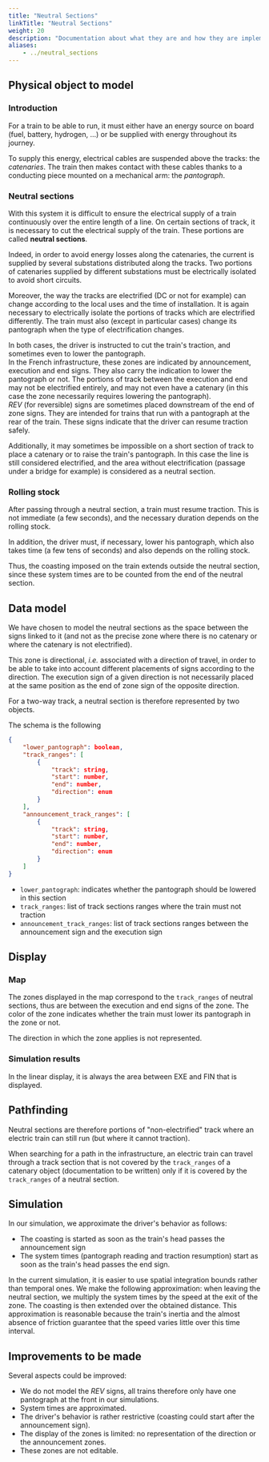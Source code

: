 ```yaml
---
title: "Neutral Sections"
linkTitle: "Neutral Sections"
weight: 20
description: "Documentation about what they are and how they are implemented"
aliases:
    - ../neutral_sections
---
```


## Physical object to model

### Introduction
For a train to be able to run, it must either have an energy source on board (fuel, battery, hydrogen, ...) or be supplied with energy throughout its journey.

To supply this energy, electrical cables are suspended above the tracks: the *catenaries*. The train then makes contact with these cables thanks to a conducting piece mounted on a mechanical arm: the *pantograph*.

### Neutral sections
With this system it is difficult to ensure the electrical supply of a train continuously over the entire length of a line. On certain sections of track, it is necessary to cut the electrical supply of the train. These portions are called **neutral sections**.

Indeed, in order to avoid energy losses along the catenaries, the current is supplied by several substations distributed along the tracks. Two portions of catenaries supplied by different substations must be electrically isolated to avoid short circuits.

Moreover, the way the tracks are electrified (DC or not for example) can change according to the local uses and the time of installation. It is again necessary to electrically isolate the portions of tracks which are electrified differently. The train must also (except in particular cases) change its pantograph when the type of electrification changes.

In both cases, the driver is instructed to cut the train's traction, and sometimes even to lower the pantograph.  
In the French infrastructure, these zones are indicated by announcement, execution and end signs. They also carry the indication to lower the pantograph or not. The portions of track between the execution and end may not be electrified entirely, and may not even have a catenary (in this case the zone necessarily requires lowering the pantograph).  
*REV* (for reversible) signs are sometimes placed downstream of the end of zone signs. They are intended for trains that run with a pantograph at the rear of the train. These signs indicate that the driver can resume traction safely.

Additionally, it may sometimes be impossible on a short section of track to place a catenary or to raise the train's pantograph. In this case the line is still considered electrified, and the area without electrification (passage under a bridge for example) is considered as a neutral section.

### Rolling stock

After passing through a neutral section, a train must resume traction. This is not immediate (a few seconds), and the necessary duration depends on the rolling stock.

In addition, the driver must, if necessary, lower his pantograph, which also takes time (a few tens of seconds) and also depends on the rolling stock.

Thus, the coasting imposed on the train extends outside the neutral section, since these system times are to be counted from the end of the neutral section.

## Data model

We have chosen to model the neutral sections as the space between the signs linked to it (and not as the precise zone where there is no catenary or where the catenary is not electrified).

This zone is directional, *i.e.* associated with a direction of travel, in order to be able to take into account different placements of signs according to the direction. The execution sign of a given direction is not necessarily placed at the same position as the end of zone sign of the opposite direction.

For a two-way track, a neutral section is therefore represented by two objects.

The schema is the following

```json
{
    "lower_pantograph": boolean,
    "track_ranges": [
        {
            "track": string,
            "start": number,
            "end": number,
            "direction": enum
        }
    ],
    "announcement_track_ranges": [
        {
            "track": string,
            "start": number,
            "end": number,
            "direction": enum
        }
    ]
}
```
- `lower_pantograph`: indicates whether the pantograph should be lowered in this section
- `track_ranges`: list of track sections ranges where the train must not traction
- `announcement_track_ranges`: list of track sections ranges between the announcement sign and the execution sign

## Display

### Map
The zones displayed in the map correspond to the `track_ranges` of neutral sections, thus are between the execution and end signs of the zone. The color of the zone indicates whether the train must lower its pantograph in the zone or not.

The direction in which the zone applies is not represented.

### Simulation results
In the linear display, it is always the area between EXE and FIN that is displayed.

## Pathfinding
Neutral sections are therefore portions of "non-electrified" track where an electric train can still run (but where it cannot traction).

When searching for a path in the infrastructure, an electric train can travel through a track section that is not covered by the `track_ranges` of a catenary object (documentation to be written) only if it is covered by the `track_ranges` of a neutral section.

## Simulation

In our simulation, we approximate the driver's behavior as follows:
* The coasting is started as soon as the train's head passes the announcement sign
* The system times (pantograph reading and traction resumption) start as soon as the train's head passes the end sign.

In the current simulation, it is easier to use spatial integration bounds rather than temporal ones. We make the following approximation: when leaving the neutral section, we multiply the system times by the speed at the exit of the zone. The coasting is then extended over the obtained distance. This approximation is reasonable because the train's inertia and the almost absence of friction guarantee that the speed varies little over this time interval.

## Improvements to be made
Several aspects could be improved:

- We do not model the *REV* signs, all trains therefore only have one pantograph at the front in our simulations.
- System times are approximated.
- The driver's behavior is rather restrictive (coasting could start after the announcement sign).
- The display of the zones is limited: no representation of the direction or the announcement zones.
- These zones are not editable.

